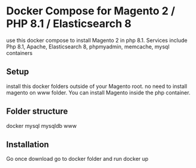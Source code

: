 # Docker Compose for Magento 2 / PHP 8.1 / Elasticsearch 8
use this docker compose to install Magento 2 in php 8.1.
Services include Php 8.1, Apache, Elasticsearch 8, phpmyadmin, memcache, mysql containers



## Setup
install this docker folders outside of your Magento root. no need to install magento on www folder.
You can install Magento inside the php container.


## Folder structure

docker
mysql
mysqldb
www

## Installation
Go once download go to docker folder and run docker up


